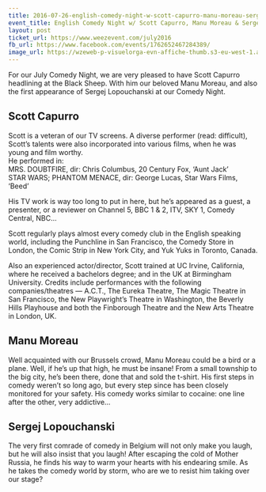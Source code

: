 ```yaml
---
title: 2016-07-26-english-comedy-night-w-scott-capurro-manu-moreau-sergej-lopouchanski
event_title: English Comedy Night w/ Scott Capurro, Manu Moreau & Sergej Lopouchanski
layout: post
ticket_url: https://www.weezevent.com/july2016
fb_url: https://www.facebook.com/events/1762652467284389/
image_url: https://wzeweb-p-visuelorga-evn-affiche-thumb.s3-eu-west-1.amazonaws.com/affiche_184380.thumb53700.1466275874.jpg
---
```


For our July Comedy Night, we are very pleased to have Scott Capurro headlining at the Black Sheep. With him our beloved Manu Moreau, and also the first appearance of Sergej Lopouchanski at our Comedy Night.

## Scott Capurro
Scott is a veteran of our TV screens. A diverse performer (read: difficult), Scott’s talents were also incorporated into various films, when he was young and film worthy.  
He performed in:  
MRS. DOUBTFIRE, dir: Chris Columbus, 20 Century Fox, ‘Aunt Jack’  
STAR WARS; PHANTOM MENACE, dir: George Lucas, Star Wars Films, ‘Beed’

His TV work is way too long to put in here, but he’s appeared as a guest, a presenter, or a reviewer on Channel 5, BBC 1 & 2, ITV, SKY 1, Comedy Central, NBC...

Scott regularly plays almost every comedy club in the English speaking world, including the Punchline in San Francisco, the Comedy Store in London, the Comic Strip in New York City, and Yuk Yuks in Toronto, Canada.

Also an experienced actor/director, Scott trained at UC Irvine, California, where he received a bachelors degree; and in the UK at Birmingham University. Credits include performances with the following companies/theatres &mdash; A.C.T., The Eureka Theatre, The Magic Theatre in San Francisco, the New Playwright’s Theatre in Washington, the Beverly Hills Playhouse and both the Finborough Theatre and the New Arts Theatre in London, UK.

## Manu Moreau
Well acquainted with our Brussels crowd, Manu Moreau could be a bird or a plane. Well, if he’s up that high, he must be insane! From a small township to the big city, he’s been there, done that and sold the t-shirt. His first steps in comedy weren’t so long ago, but every step since has been closely monitored for your safety. His comedy works similar to cocaine: one line after the other, very addictive...

## Sergej Lopouchanski
The very first comrade of comedy in Belgium will not only make you laugh, but he will also insist that you laugh! After escaping the cold of Mother Russia, he finds his way to warm your hearts with his endearing smile. As he takes the comedy world by storm, who are we to resist him taking over our stage?